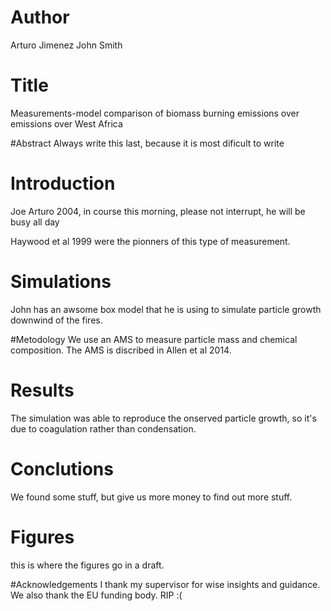 # Author 
Arturo Jimenez
John Smith

# Title
Measurements-model comparison of biomass burning emissions over emissions over
West Africa

#Abstract
Always write this last, because it is most dificult to write

# Introduction
Joe Arturo 2004, in course this morning, please not interrupt,
he will be busy all day

Haywood et al 1999 were the pionners of this type of measurement.

# Simulations
John has an awsome box model that he is using to simulate particle growth downwind of the fires.

#Metodology
We use an AMS to measure particle mass and chemical composition.
The AMS is discribed in Allen et al 2014.

# Results
The simulation was able to reproduce the onserved particle growth, so it's due to
coagulation rather than condensation.

# Conclutions
We found some stuff, but give us more money to find out more stuff.

# Figures
this is where the figures go in a draft.

#Acknowledgements
I thank my supervisor for wise insights and guidance.
We also thank the EU funding body. RIP :(